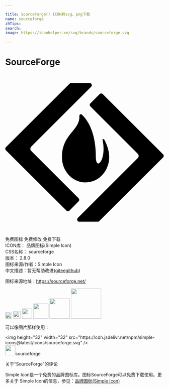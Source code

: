 ```yaml
---

title: SourceForge() ICON转svg、png下载
name: sourceforge
zhTips: 
search: 
image: https://iconhelper.cn/svg/brands/sourceforge.svg

---
```


# SourceForge  <small style="font-size: 60%;font-weight: 100"></small>

<div id="svg" class="svg-wrap">
<svg role="img" xmlns="http://www.w3.org/2000/svg" viewBox="0 0 24 24"><title>SourceForge icon</title><path d="M9.998 1.4648c-.088 0-.1761.0395-.2402.1036L.1016 11.2148c-.1361.1281-.1361.3444 0 .4805l9.1523 9.1348c.064.072.1522.1054.2402.1054.0881 0 .1743-.0414.2383-.1054l1.3692-1.3848c.136-.128.136-.3444 0-.4805l-7.172-7.1738a.4682.4682 0 010-.664l9.0782-9.0782c.1201-.12.1123-.2728.0723-.377-.04-.096-.1444-.207-.3125-.207H9.998zm4.5313 1.5918c-.088 0-.1762.0415-.2402.1055l-1.3926 1.3926c-.1361.128-.1361.3444 0 .4805l7.1719 7.1816c.088.088.1367.208.1367.3281 0 .1201-.0487.24-.1367.3281l-9.0782 9.0782c-.12.12-.1123.2728-.0722.377.04.096.1443.207.3125.207v-.0079H14c.088 0 .1762-.0316.2402-.0957l9.6563-9.6543c.072-.064.1035-.1521.1035-.2402 0-.088-.0395-.1762-.1035-.2402l-9.127-9.1348c-.064-.072-.1521-.1055-.2402-.1055zM11.4336 6.213c-.1125.005-.2164.1007-.211.2383.1442 2.2176-2.6425 2.7635-2.6425 6.246v.0235c0 2.1216 1.6026 3.8418 3.58 3.8418 1.9775 0 3.5782-1.7202 3.5782-3.8418v-.0234c0-.9848-.3679-1.9225-.7442-2.627-.072-.136-.2896-.087-.2656.041.6725 2.9943-1.0156 4.8507-1.0156 2.545 0-3.931-1.3943-5.7162-2.1309-6.3887a.2072.2072 0 00-.1484-.0547Z"/></svg>
</div>
<detail full-name='sourceforge'></detail>

<div class="detail-page">
<p>
<span><span class="badge-success badge">免费图标</span> <span class="badge-success badge">免费修改</span>  <span class="badge-success badge">免费下载</span> </span>
<br/>
<span>
ICON库：
<span class="badge-secondary badge">品牌图标(Simple Icon)</span> 
</span>
<br/>
<span>
CSS名称：
<span class="badge-secondary badge">sourceforge</span> 
</span>

<br/>
<span>
版本：
<span class="badge-secondary badge">2.8.0</span> 
</span>
<br/>
<span>图标来源/作者：<span class="badge-light badge">Simple Icon</span></span> 
<br/>
<span class="zh-detail">中文描述：暂无<span class="help-link"><span>帮助改进</span>(<a href="https://gitee.com/liuwave/icon-helper/edit/master/json/brands/sourceforge.json" target="_blank" rel="noopener noreferrer">gitee</a><a href="https://github.com/liuwave/icon-helper/edit/master/json/brands/sourceforge.json" target="_blank" rel="noopener noreferrer">github</a></span>)</span><br/>
</p>
</div><div class="description description alert alert-light"><p>图标来源地址：<a href="https://sourceforge.net/" target="_blank" rel="noopener noreferrer">https://sourceforge.net/</a></p></div>
<div class="alert alert-dark">
<img height="21" width="21" src="https://cdn.jsdelivr.net/npm/simple-icons@latest/icons/sourceforge.svg" />
<img height="24" width="24" src="https://cdn.jsdelivr.net/npm/simple-icons@latest/icons/sourceforge.svg" />
<img height="32" width="32" src="https://cdn.jsdelivr.net/npm/simple-icons@latest/icons/sourceforge.svg" />
<img height="48" width="48" src="https://cdn.jsdelivr.net/npm/simple-icons@latest/icons/sourceforge.svg" />
<img height="64" width="64" src="https://cdn.jsdelivr.net/npm/simple-icons@latest/icons/sourceforge.svg" />
<img height="96" width="96" src="https://cdn.jsdelivr.net/npm/simple-icons@latest/icons/sourceforge.svg" />

</div>
<div>
  <p>可以像图片那样使用：    
  </p>
  <div class="alert alert-primary" style="font-size: 14px">
    &lt;img height="32" width="32" src="https://cdn.jsdelivr.net/npm/simple-icons@latest/icons/sourceforge.svg" /&gt;
    <copy-btn content='<img height="32" width="32" src="https://cdn.jsdelivr.net/npm/simple-icons@latest/icons/sourceforge.svg" />'></copy-btn>
  </div>
  <div class="alert alert-secondary">
    <img height="32" width="32" src="https://cdn.jsdelivr.net/npm/simple-icons@latest/icons/sourceforge.svg" />sourceforge
    <copy-btn content="sourceforge" btn-title="复制图标名称"></copy-btn>
  </div>
</div>

<Vssue title="关于“SourceForge”的评论" >关于“SourceForge”的评论</Vssue>


<div><p>Simple Icon是一个免费的品牌图标库。图标SourceForge可以免费下载使用。更多关于  Simple Icon的信息，参见：<a target="_blank" href="https://iconhelper.cn/brands.html">品牌图标(Simple Icon)</a>
</p></div>

